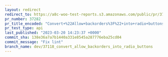 ```yaml
---
layout: redirect
redirect_to: https://a8c-woo-test-reports.s3.amazonaws.com/public/pr/37282/api/index.html
pr_number: 37282
pr_title_encoded: "Convert+%22Allow+backorders%3F%22+into+radio+buttons"
pr_test_type: api
last_published: "2023-03-20 14:23:37 +0000"
commit_sha: 138e36a7a7b1440a331e8545a287776eba25cd04
commit_message: "Fix lint"
branch_name: dev/37118_convert_allow_backorders_into_radio_buttons
---
```


